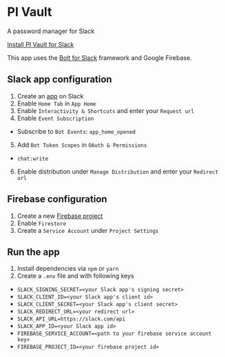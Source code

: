 # PI Vault

A password manager for Slack

[Install PI Vault for Slack](https://slack.com/oauth/v2/authorize?client_id=567034155908.1018870696759&scope=chat:write)

This app uses the [Bolt for Slack](https://slack.dev/bolt/concepts) framework and Google Firebase.

## Slack app configuration

1. Create an [app](https://api.slack.com/apps) on Slack
2. Enable `Home Tab` in `App Home`
3. Enable `Interactivity & Shortcuts` and enter your `Request url`
4. Enable `Event Subscription`
  - Subscribe to `Bot Events`: `app_home_opened`
5. Add `Bot Token Scopes` in `OAuth & Permissions`
  - `chat:write`
6. Enable distribution under `Manage Distribution` and enter your `Redirect url`

## Firebase configuration

1. Create a new [Firebase project](https://console.firebase.google.com)
2. Enable `Firestore`
3. Create a `Service Account` under `Project Settings`

## Run the app

1. Install dependencies via `npm` or `yarn`
2. Create a `.env` file and with following keys
  - `SLACK_SIGNING_SECRET=<your Slack app's signing secret>`
  - `SLACK_CLIENT_ID=<your Slack app's client id>`
  - `SLACK_CLIENT_SECRET=<your Slack app's client secret>`
  - `SLACK_REDIRECT_URL=<your redirect url>`
  - `SLACK_API_URL=https://slack.com/api`
  - `SLACK_APP_ID=<your Slack app id>`
  - `FIREBASE_SERVICE_ACCOUNT=<path to your firebase service account key>`
  - `FIREBASE_PROJECT_ID=<your firebase project id>`

